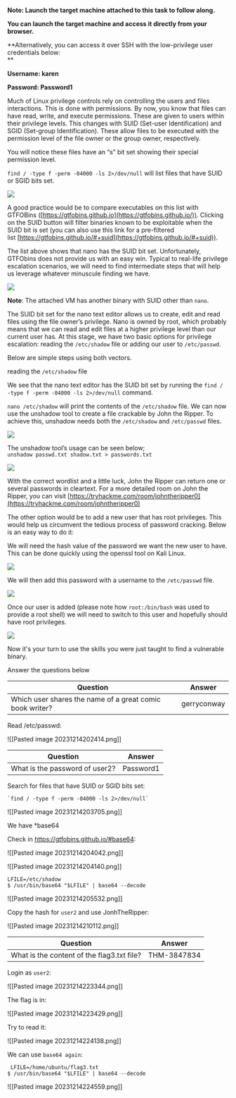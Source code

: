 **Note: Launch the target machine attached to this task to follow along.**

**You can launch the target machine and access it directly from your browser.**

**Alternatively, you can access it over SSH with the low-privilege user credentials below:  
**

**Username: karen**

**Password: Password1**

Much of Linux privilege controls rely on controlling the users and files interactions. This is done with permissions. By now, you know that files can have read, write, and execute permissions. These are given to users within their privilege levels. This changes with SUID (Set-user Identification) and SGID (Set-group Identification). These allow files to be executed with the permission level of the file owner or the group owner, respectively.  
  
You will notice these files have an “s” bit set showing their special permission level.  
  
`find / -type f -perm -04000 -ls 2>/dev/null` will list files that have SUID or SGID bits set.

![](https://i.imgur.com/fJEeZ4m.png)

A good practice would be to compare executables on this list with GTFOBins ([https://gtfobins.github.io](https://gtfobins.github.io/)). Clicking on the SUID button will filter binaries known to be exploitable when the SUID bit is set (you can also use this link for a pre-filtered list [https://gtfobins.github.io/#+suid](https://gtfobins.github.io/#+suid)).

  

The list above shows that nano has the SUID bit set. Unfortunately, GTFObins does not provide us with an easy win. Typical to real-life privilege escalation scenarios, we will need to find intermediate steps that will help us leverage whatever minuscule finding we have.

  

  

![](https://i.imgur.com/rSRTn5v.png)  

  

**Note**: The attached VM has another binary with SUID other than `nano`.  

The SUID bit set for the nano text editor allows us to create, edit and read files using the file owner’s privilege. Nano is owned by root, which probably means that we can read and edit files at a higher privilege level than our current user has. At this stage, we have two basic options for privilege escalation: reading the `/etc/shadow` file or adding our user to `/etc/passwd`.  
  
Below are simple steps using both vectors.  
  
reading the `/etc/shadow` file  
  
We see that the nano text editor has the SUID bit set by running the `find / -type f -perm -04000 -ls 2>/dev/null` command.  
  
`nano /etc/shadow` will print the contents of the `/etc/shadow` file. We can now use the unshadow tool to create a file crackable by John the Ripper. To achieve this, unshadow needs both the `/etc/shadow` and `/etc/passwd` files.

![](https://i.imgur.com/DAWxbJD.png)  

The unshadow tool’s usage can be seen below;  
`unshadow passwd.txt shadow.txt > passwords.txt`  

![](https://i.imgur.com/6cHBAr1.png)  

With the correct wordlist and a little luck, John the Ripper can return one or several passwords in cleartext. For a more detailed room on John the Ripper, you can visit [https://tryhackme.com/room/johntheripper0](https://tryhackme.com/room/johntheripper0)

  

The other option would be to add a new user that has root privileges. This would help us circumvent the tedious process of password cracking. Below is an easy way to do it:

  

We will need the hash value of the password we want the new user to have. This can be done quickly using the openssl tool on Kali Linux.

  

![](https://i.imgur.com/bkOGaHY.png)  

  

We will then add this password with a username to the `/etc/passwd` file.

  

![](https://i.imgur.com/huGoEtj.png)

  

Once our user is added (please note how `root:/bin/bash` was used to provide a root shell) we will need to switch to this user and hopefully should have root privileges.

  

![](https://i.imgur.com/HZcWGhi.png)  

  

Now it's your turn to use the skills you were just taught to find a vulnerable binary.  

Answer the questions below

| Question                                                 | Answer      |
| -------------------------------------------------------- | ----------- |
| Which user shares the name of a great comic book writer? | gerryconway |


Read /etc/passwd:

![[Pasted image 20231214202414.png]]


| Question                       | Answer    |
| ------------------------------ | --------- |
| What is the password of user2? | Password1 |


Search for files that have SUID or SGID bits set:

```
`find / -type f -perm -04000 -ls 2>/dev/null`
```

![[Pasted image 20231214203705.png]]

We have *base64

Check in https://gtfobins.github.io/#base64:

![[Pasted image 20231214204042.png]]

![[Pasted image 20231214204140.png]]

```
LFILE=/etc/shadow
$ /usr/bin/base64 "$LFILE" | base64 --decode   
```

![[Pasted image 20231214205532.png]]

Copy the hash for `user2` and use JonhTheRipper:

![[Pasted image 20231214210112.png]]


| Question                                   | Answer      |
| ------------------------------------------ | ----------- |
| What is the content of the flag3.txt file? | THM-3847834 |

Login as `user2`:

![[Pasted image 20231214223344.png]]

The flag is in:

![[Pasted image 20231214223429.png]]

Try to read it:

![[Pasted image 20231214224138.png]]

We can use `base64 again`:

```
 LFILE=/home/ubuntu/flag3.txt
$ /usr/bin/base64 "$LFILE" | base64 --decode
```

![[Pasted image 20231214224559.png]]
